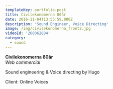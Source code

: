 ```yaml
---
templateKey: portfolio-post
title: Civilekonomerna 80år
date: 2016-11-04T13:55:59.000Z
description: 'Sound Engineer, Voice Directing'
image: /img/civilekonomerna_front2.jpg
videoId: '268062884'
category:
  - sound
---
```

**Civilekonomerna 80år** \
_Web commercial_

Sound engineering & Voice directing by Hugo

Client: Online Voices
